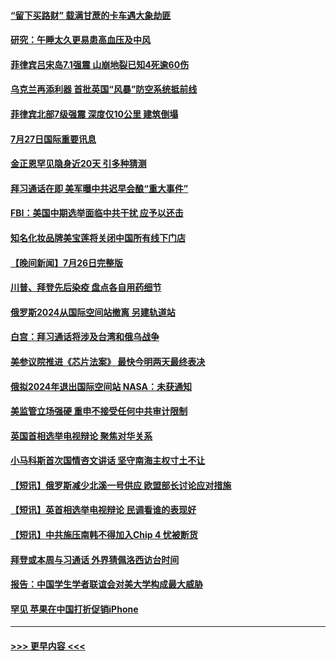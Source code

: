 #### [“留下买路财” 载满甘蔗的卡车遇大象劫匪](../pages/prog202/a103488432.md?t=07272051) 
#### [研究：午睡太久更易患高血压及中风](../pages/prog202/a103488420.md?t=07272051) 
#### [菲律宾吕宋岛7.1强震 山崩地裂已知4死逾60伤](../pages/prog202/a103488435.md?t=07272051) 
#### [乌克兰再添利器 首批英国“风暴”防空系统抵前线](../pages/prog202/a103488407.md?t=07272051) 
#### [菲律宾北部7级强震 深度仅10公里 建筑倒塌](../pages/prog202/a103488411.md?t=07272051) 
#### [7月27日国际重要讯息](../pages/prog202/a103488409.md?t=07272051) 
#### [金正恩罕见隐身近20天 引多种猜测](../pages/prog202/a103488400.md?t=07272051) 
#### [拜习通话在即 美军曝中共迟早会酿“重大事件”](../pages/prog202/a103488368.md?t=07272051) 
#### [FBI：美国中期选举面临中共干扰 应予以还击](../pages/prog202/a103488325.md?t=07272051) 
#### [知名化妆品牌美宝莲将关闭中国所有线下门店](../pages/prog202/a103488259.md?t=07272051) 
#### [【晚间新闻】7月26日完整版](../pages/prog202/a103488161.md?t=07272051) 
#### [川普、拜登先后染疫 盘点各自用药细节](../pages/prog202/a103488173.md?t=07272051) 
#### [俄罗斯2024从国际空间站撤离 另建轨道站](../pages/prog202/a103488057.md?t=07272051) 
#### [白宫：拜习通话将涉及台湾和俄乌战争](../pages/prog202/a103487983.md?t=07272051) 
#### [美参议院推进《芯片法案》 最快今明两天最终表决](../pages/prog202/a103487960.md?t=07272051) 
#### [俄拟2024年退出国际空间站 NASA：未获通知](../pages/prog202/a103487944.md?t=07272051) 
#### [美监管立场强硬 重申不接受任何中共审计限制](../pages/prog202/a103487712.md?t=07272051) 
#### [英国首相选举电视辩论 聚焦对华关系](../pages/prog202/a103487880.md?t=07272051) 
#### [小马科斯首次国情咨文讲话 坚守南海主权寸土不让](../pages/prog202/a103487878.md?t=07272051) 
#### [【短讯】俄罗斯减少北溪一号供应 欧盟部长讨论应对措施](../pages/prog202/a103487876.md?t=07272051) 
#### [【短讯】英首相选举电视辩论 民调看谁的表现好](../pages/prog202/a103487872.md?t=07272051) 
#### [【短讯】中共施压南韩不得加入Chip 4 忧被断货](../pages/prog202/a103487888.md?t=07272051) 
#### [拜登或本周与习通话 外界猜佩洛西访台时间](../pages/prog202/a103487708.md?t=07272051) 
#### [报告：中国学生学者联谊会对美大学构成最大威胁](../pages/prog202/a103487631.md?t=07272051) 
#### [罕见 苹果在中国打折促销iPhone](../pages/prog202/a103487626.md?t=07272051) 

----
#### [ >>> 更早内容 <<< ](../indexes/prog202-earlier.md)
